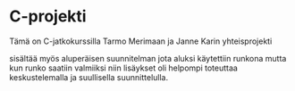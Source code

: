C-projekti
==========
Tämä on C-jatkokurssilla Tarmo Merimaan ja Janne Karin yhteisprojekti

sisältää myös aluperäisen suunnitelman jota aluksi käytettiin runkona mutta kun runko saatiin valmiiksi niin lisäykset oli helpompi toteuttaa keskustelemalla ja suullisella suunnittelulla.
